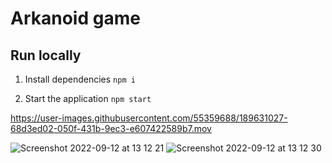 # Arkanoid game

## Run locally

1. Install dependencies `npm i`

2. Start the application `npm start`




https://user-images.githubusercontent.com/55359688/189631027-68d3ed02-050f-431b-9ec3-e607422589b7.mov


![Screenshot 2022-09-12 at 13 12 21](https://user-images.githubusercontent.com/55359688/189630951-562b5a2f-420e-4b56-844c-d64b65af5ff6.png)
![Screenshot 2022-09-12 at 13 12 30](https://user-images.githubusercontent.com/55359688/189630945-633c0ade-d280-4af2-9297-52d9c6463f5d.png)
